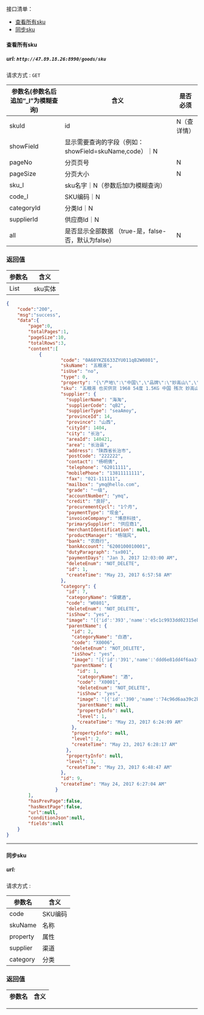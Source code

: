接口清单：
- [查看所有sku](#查看所有sku)
- [同步sku](#同步sku)


#### 查看所有sku

##### url: `http://47.89.18.26:8990/goods/sku`
请求方式 : `GET`

参数名(参数名后追加“_l”为模糊查询)    | 含义    | 是否必须
-------|--------|-----
skuId| id |N（查详情）
showField |显示需要查询的字段（例如：showField=skuName,code）｜N
pageNo|  分页页号 |N
pageSize| 分页大小 |N
sku_l  |sku名字｜N（参数后加l为模糊查询）
code_l |SKU编码｜N
categoryId |分类Id｜N
supplierId |供应商Id｜N
all| 是否显示全部数据 （true-是，false-否，默认为false） |N

###  返回值

参数名  | 含义
-------------|-------------
List<Sku>  |sku实体
```json
{
    "code":"200",
    "msg":"success",
    "data":{
        "page":0,
        "totalPages":1,
        "pageSize":10,
        "totalRows":3,
        "content":[
            {
                    "code": "0A68YKZE633ZYU011qB2W0801",
                    "skuName": "五粮液",
                    "isUse": "no",
                    "type": 0,
                    "property": "{\"产地\":\"中国\",\"品牌\":\"妙高山\",\"品相\":\"残次\",\"容量\":\"1.5KG\",\"年份\":\"1968\",\"度数\":\"54度\",\"是否自采\":\"也买供货\",\"组合数\":\"单瓶\"}",
                    "sku": "五粮液 也买供货 1968 54度 1.5KG 中国 残次 妙高山 单瓶",
                    "supplier": {
                      "supplierName": "海淘",
                      "supplierCode": "qB2",
                      "supplierType": "seaAmoy",
                      "provinceId": 14,
                      "province": "山西",
                      "cityId": 1404,
                      "city": "长治",
                      "areaId": 140421,
                      "area": "长治县",
                      "address": "陕西省长治市",
                      "postCode": "222222",
                      "contact": "杨明倩",
                      "telephone": "62011111",
                      "mobilePhone": "13811111111",
                      "fax": "021-111111",
                      "mailbox": "ymq@hello.com",
                      "grade": "一级",
                      "accountNumber": "ymq",
                      "credit": "良好",
                      "procurementCycl": "1个月",
                      "paymentType": "现金",
                      "invoiceCompany": "博彦科技",
                      "primarySupplier": "供应商1",
                      "merchantIdentification": null,
                      "productManager": "杨瑞风",
                      "bank": "农商行",
                      "bankAccount": "6200100010001",
                      "dutyParagraph": "sx001",
                      "paymentDays": "Jan 3, 2017 12:03:00 AM",
                      "deleteEnum": "NOT_DELETE",
                      "id": 1,
                      "createTime": "May 23, 2017 6:57:58 AM"
                    },
                    "category": {
                      "id": 7,
                      "categoryName": "保健酒",
                      "code": "W0801",
                      "deleteEnum": "NOT_DELETE",
                      "isShow": "yes",
                      "image": "[{'id':'393','name':'e5c1c9933dd02315eb9b1ea2a7e050ce'}]",
                      "parentName": {
                        "id": 2,
                        "categoryName": "白酒",
                        "code": "X0006",
                        "deleteEnum": "NOT_DELETE",
                        "isShow": "yes",
                        "image": "[{'id':'391','name':'ddd6e81dd4f6aa3f550051733929a2c8'}]",
                        "parentName": {
                          "id": 1,
                          "categoryName": "酒",
                          "code": "X0001",
                          "deleteEnum": "NOT_DELETE",
                          "isShow": "yes",
                          "image": "[{'id':'390','name':'74c96d6aa39c2bb204a261e3a36fd42e'}]",
                          "parentName": null,
                          "propertyInfo": null,
                          "level": 1,
                          "createTime": "May 23, 2017 6:24:09 AM"
                        },
                        "propertyInfo": null,
                        "level": 2,
                        "createTime": "May 23, 2017 6:28:17 AM"
                      },
                      "propertyInfo": null,
                      "level": 3,
                      "createTime": "May 23, 2017 6:48:47 AM"
                    },
                    "id": 9,
                    "createTime": "May 24, 2017 6:27:04 AM"
                  }
        ],
        "hasPrevPage":false,
        "hasNextPage":false,
        "url":null,
        "conditionJson":null,
        "fields":null
    }
}
```

----------------------------------------

#### 同步sku

##### url: 
请求方式 : 

参数名    | 含义
-------|--------
code|SKU编码
skuName|名称
property|属性
supplier|渠道
category|分类
###  返回值

参数名  | 含义
-------------|-------------

----------------------------------------
